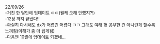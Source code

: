 22/09/26  
-거진 한 달만에 업데이트 ㄷㄷ(왤케 오래 안했지?!)  
-12장 까지 끝냈다!!  
-확실히 다시해도 dx가 어렵긴 어렵다 ㅋㅋ 그래도 여태 헛 공부한 건 아니란게 할수록 느껴짐(이해가 좀 더 쉽게됨)  
-다음엔 10월에 업데이트 되겠네...  
